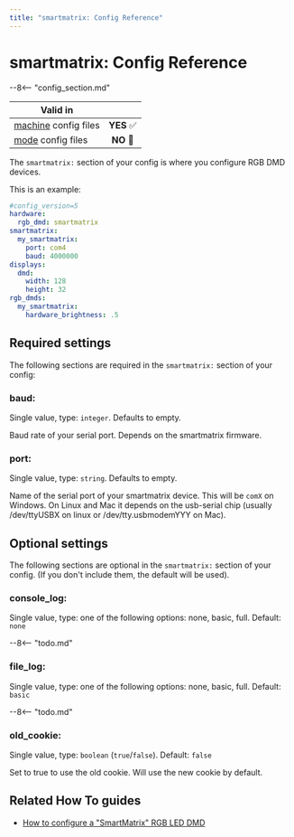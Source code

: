 ```yaml
---
title: "smartmatrix: Config Reference"
---
```


# smartmatrix: Config Reference

--8<-- "config_section.md"

| Valid in | |
|-----|:----:|
|[machine](instructions/machine_config.md) config files |**YES** :white_check_mark:|
|[mode](instructions/mode_config.md) config files|**NO** :no_entry_sign:|

The `smartmatrix:` section of your config is where you configure RGB DMD
devices.

This is an example:

``` yaml
#config_version=5
hardware:
  rgb_dmd: smartmatrix
smartmatrix:
  my_smartmatrix:
    port: com4
    baud: 4000000
displays:
  dmd:
    width: 128
    height: 32
rgb_dmds:
  my_smartmatrix:
    hardware_brightness: .5
```

## Required settings

The following sections are required in the `smartmatrix:` section of
your config:

### baud:

Single value, type: `integer`. Defaults to empty.

Baud rate of your serial port. Depends on the smartmatrix firmware.

### port:

Single value, type: `string`. Defaults to empty.

Name of the serial port of your smartmatrix device. This will be
`comX` on Windows. On Linux and Mac it depends on the
usb-serial chip (usually /dev/ttyUSBX on linux or /dev/tty.usbmodemYYY
on Mac).

## Optional settings

The following sections are optional in the `smartmatrix:` section of
your config. (If you don't include them, the default will be used).

### console_log:

Single value, type: one of the following options: none, basic, full.
Default: `none`

--8<-- "todo.md"

### file_log:

Single value, type: one of the following options: none, basic, full.
Default: `basic`

--8<-- "todo.md"

### old_cookie:

Single value, type: `boolean` (`true`/`false`). Default: `false`

Set to true to use the old cookie. Will use the new cookie by default.

## Related How To guides

* [How to configure a "SmartMatrix" RGB LED DMD](../hardware/smartmatrix.md)
